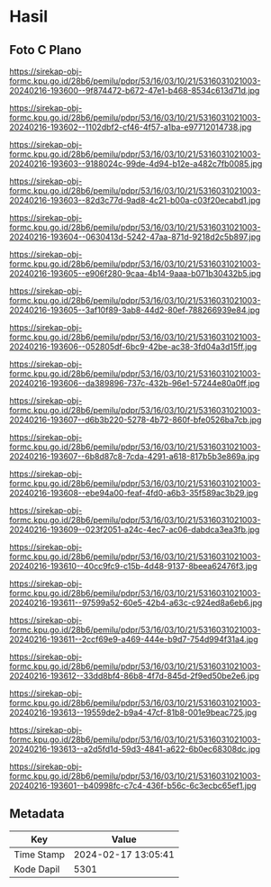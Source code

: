 # Hasil

## Foto C Plano

https://sirekap-obj-formc.kpu.go.id/28b6/pemilu/pdpr/53/16/03/10/21/5316031021003-20240216-193600--9f874472-b672-47e1-b468-8534c613d71d.jpg

https://sirekap-obj-formc.kpu.go.id/28b6/pemilu/pdpr/53/16/03/10/21/5316031021003-20240216-193602--1102dbf2-cf46-4f57-a1ba-e97712014738.jpg

https://sirekap-obj-formc.kpu.go.id/28b6/pemilu/pdpr/53/16/03/10/21/5316031021003-20240216-193603--9188024c-99de-4d94-b12e-a482c7fb0085.jpg

https://sirekap-obj-formc.kpu.go.id/28b6/pemilu/pdpr/53/16/03/10/21/5316031021003-20240216-193603--82d3c77d-9ad8-4c21-b00a-c03f20ecabd1.jpg

https://sirekap-obj-formc.kpu.go.id/28b6/pemilu/pdpr/53/16/03/10/21/5316031021003-20240216-193604--0630413d-5242-47aa-871d-9218d2c5b897.jpg

https://sirekap-obj-formc.kpu.go.id/28b6/pemilu/pdpr/53/16/03/10/21/5316031021003-20240216-193605--e906f280-9caa-4b14-9aaa-b071b30432b5.jpg

https://sirekap-obj-formc.kpu.go.id/28b6/pemilu/pdpr/53/16/03/10/21/5316031021003-20240216-193605--3af10f89-3ab8-44d2-80ef-788266939e84.jpg

https://sirekap-obj-formc.kpu.go.id/28b6/pemilu/pdpr/53/16/03/10/21/5316031021003-20240216-193606--052805df-6bc9-42be-ac38-3fd04a3d15ff.jpg

https://sirekap-obj-formc.kpu.go.id/28b6/pemilu/pdpr/53/16/03/10/21/5316031021003-20240216-193606--da389896-737c-432b-96e1-57244e80a0ff.jpg

https://sirekap-obj-formc.kpu.go.id/28b6/pemilu/pdpr/53/16/03/10/21/5316031021003-20240216-193607--d6b3b220-5278-4b72-860f-bfe0526ba7cb.jpg

https://sirekap-obj-formc.kpu.go.id/28b6/pemilu/pdpr/53/16/03/10/21/5316031021003-20240216-193607--6b8d87c8-7cda-4291-a618-817b5b3e869a.jpg

https://sirekap-obj-formc.kpu.go.id/28b6/pemilu/pdpr/53/16/03/10/21/5316031021003-20240216-193608--ebe94a00-feaf-4fd0-a6b3-35f589ac3b29.jpg

https://sirekap-obj-formc.kpu.go.id/28b6/pemilu/pdpr/53/16/03/10/21/5316031021003-20240216-193609--023f2051-a24c-4ec7-ac06-dabdca3ea3fb.jpg

https://sirekap-obj-formc.kpu.go.id/28b6/pemilu/pdpr/53/16/03/10/21/5316031021003-20240216-193610--40cc9fc9-c15b-4d48-9137-8beea62476f3.jpg

https://sirekap-obj-formc.kpu.go.id/28b6/pemilu/pdpr/53/16/03/10/21/5316031021003-20240216-193611--97599a52-60e5-42b4-a63c-c924ed8a6eb6.jpg

https://sirekap-obj-formc.kpu.go.id/28b6/pemilu/pdpr/53/16/03/10/21/5316031021003-20240216-193611--2ccf69e9-a469-444e-b9d7-754d994f31a4.jpg

https://sirekap-obj-formc.kpu.go.id/28b6/pemilu/pdpr/53/16/03/10/21/5316031021003-20240216-193612--33dd8bf4-86b8-4f7d-845d-2f9ed50be2e6.jpg

https://sirekap-obj-formc.kpu.go.id/28b6/pemilu/pdpr/53/16/03/10/21/5316031021003-20240216-193613--19559de2-b9a4-47cf-81b8-001e9beac725.jpg

https://sirekap-obj-formc.kpu.go.id/28b6/pemilu/pdpr/53/16/03/10/21/5316031021003-20240216-193613--a2d5fd1d-59d3-4841-a622-6b0ec68308dc.jpg

https://sirekap-obj-formc.kpu.go.id/28b6/pemilu/pdpr/53/16/03/10/21/5316031021003-20240216-193601--b40998fc-c7c4-436f-b56c-6c3ecbc65ef1.jpg


## Metadata

| Key        | Value               |
| ---------- | ------------------- |
| Time Stamp | 2024-02-17 13:05:41 |
| Kode Dapil | 5301                |




